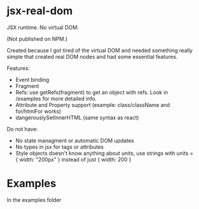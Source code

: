 # jsx-real-dom
JSX runtime. No virtual DOM.

(Not published on NPM.)

Created because I got tired of the virtual DOM and needed something really simple that created real DOM nodes and had some essential features.

Features:
- Event binding
- Fragment
- Refs: use getRefs(fragment) to get an object with refs. Look in /examples for more detailed info.
- Attribute and Property support (example: class/className and for/htmlFor works)
- dangerouslySetInnerHTML (same syntax as react)

Do not have:
 - No state managment or automatic DOM updates
 - No types in jsx for tags or attributes
 - Style objects doesn't know anything about units, use strings with units = { width: "200px" } instead of just { width: 200 }

# Examples
In the examples folder
